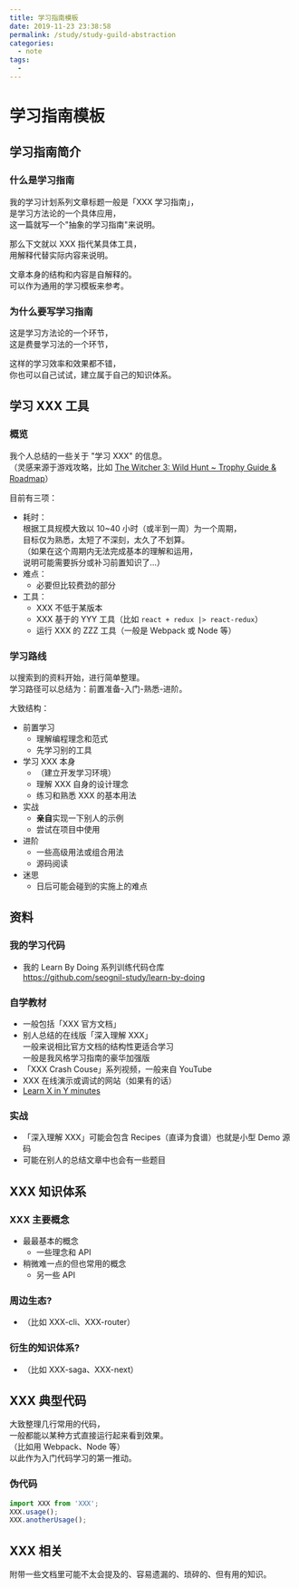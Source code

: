 ```yaml
---
title: 学习指南模板
date: 2019-11-23 23:38:58
permalink: /study/study-guild-abstraction
categories:
  - note
tags:
  - 
---
```

# 学习指南模板

## 学习指南简介

### 什么是学习指南

我的学习计划系列文章标题一般是「XXX 学习指南」，  
是学习方法论的一个具体应用，  
这一篇就写一个"抽象的学习指南"来说明。

那么下文就以 XXX 指代某具体工具，  
用解释代替实际内容来说明。

文章本身的结构和内容是自解释的。  
可以作为通用的学习模板来参考。

### 为什么要写学习指南

这是学习方法论的一个环节，  
这是费曼学习法的一个环节，

这样的学习效率和效果都不错，  
你也可以自己试试，建立属于自己的知识体系。

## 学习 XXX 工具

### 概览

我个人总结的一些关于 "学习 XXX" 的信息。  
（灵感来源于游戏攻略，比如 [The Witcher 3: Wild Hunt ~ Trophy Guide & Roadmap](https://www.playstationtrophies.org/forum/topic/250585-the-witcher-3-wild-hunt-~-trophy-guide-amp-roadmap/)）

目前有三项：

- 耗时：  
  根据工具规模大致以 10~40 小时（或半到一周）为一个周期，  
  目标仅为熟悉，太短了不深刻，太久了不划算。  
  （如果在这个周期内无法完成基本的理解和运用，  
  说明可能需要拆分或补习前置知识了…）
- 难点：
  - 必要但比较费劲的部分
- 工具：
  - XXX 不低于某版本
  - XXX 基于的 YYY 工具（比如 `react + redux |> react-redux`）
  - 运行 XXX 的 ZZZ 工具（一般是 Webpack 或 Node 等）

### 学习路线

以搜索到的资料开始，进行简单整理。  
学习路径可以总结为：前置准备-入门-熟悉-进阶。

大致结构：

- 前置学习
  - 理解编程理念和范式
  - 先学习别的工具
- 学习 XXX 本身
  - （建立开发学习环境）
  - 理解 XXX 自身的设计理念
  - 练习和熟悉 XXX 的基本用法
- 实战
  - **亲自**实现一下别人的示例
  - 尝试在项目中使用
- 进阶
  - 一些高级用法或组合用法
  - 源码阅读
- 迷思
  - 日后可能会碰到的实施上的难点

## 资料

### 我的学习代码

- 我的 Learn By Doing 系列训练代码仓库  
  <https://github.com/seognil-study/learn-by-doing>

### 自学教材

- 一般包括「XXX 官方文档」
- 别人总结的在线版「深入理解 XXX」  
  一般来说相比官方文档的结构性更适合学习  
  一般是我风格学习指南的豪华加强版
- 「XXX Crash Couse」系列视频，一般来自 YouTube
- XXX 在线演示或调试的网站（如果有的话）
- [Learn X in Y minutes](https://learnxinyminutes.com/)

### 实战

- 「深入理解 XXX」可能会包含 Recipes（直译为食谱）也就是小型 Demo 源码
- 可能在别人的总结文章中也会有一些题目

## XXX 知识体系

### XXX 主要概念

- 最最基本的概念
  - 一些理念和 API
- 稍微难一点的但也常用的概念
  - 另一些 API

### 周边生态?

- （比如 XXX-cli、XXX-router）

### 衍生的知识体系?

- （比如 XXX-saga、XXX-next）

## XXX 典型代码

大致整理几行常用的代码，  
一般都能以某种方式直接运行起来看到效果。  
（比如用 Webpack、Node 等）  
以此作为入门代码学习的第一推动。

### 伪代码

```javascript
import XXX from 'XXX';
XXX.usage();
XXX.anotherUsage();
```

## XXX 相关

附带一些文档里可能不太会提及的、容易遗漏的、琐碎的、但有用的知识。
